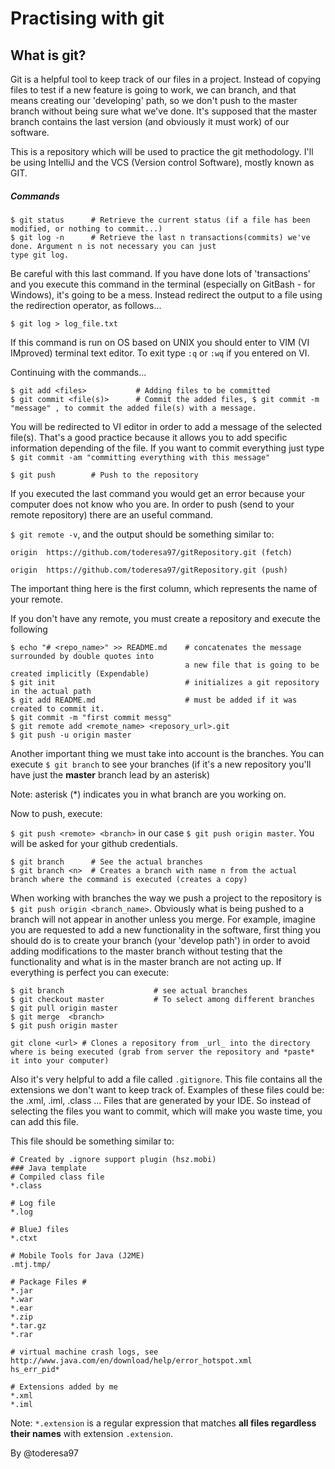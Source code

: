 # Practising with git

## What is git?

Git is a helpful tool to keep track of our files in a project. Instead of copying files to test if a 
new feature is going to work, we can branch, and that means creating our 'developing' 
path, so we don't push to the master branch without being sure what we've done. It's supposed that the master branch
contains the last version (and obviously it must work) of our software.

This is a repository which will be used to practice the git methodology. I'll be using IntelliJ and the VCS (Version control Software),
mostly known as GIT.

##### Commands

```
$ git status      # Retrieve the current status (if a file has been modified, or nothing to commit...)
$ git log -n      # Retrieve the last n transactions(commits) we've done. Argument n is not necessary you can just
type git log.
```
Be careful with this last command. If you have done lots of 'transactions' and you execute this command
in the terminal (especially on GitBash - for Windows), it's going to be a mess. Instead redirect the output to a file using the redirection operator,
as follows...

``$ git log > log_file.txt``

If this command is run on OS based on UNIX you should enter to VIM (VI IMproved) terminal text editor. To exit type 
``:q``  or  ``:wq`` if you entered on VI.

Continuing with the commands...

```
$ git add <files>           # Adding files to be committed
$ git commit <file(s)>      # Commit the added files, $ git commit -m "message" , to commit the added file(s) with a message.
```
You will be redirected to VI editor in order to add a message of the selected file(s). That's a good practice 
because it allows you to add specific information depending of the file. If you want to commit everything just type
``$ git commit -am "committing everything with this message"``
```
$ git push        # Push to the repository
```

If you executed the last command you would get an error because your computer does not know who you are. In order
to push (send to your remote repository) there are an useful command.

``$ git remote -v``, and the output should be something similar to:

```
origin  https://github.com/toderesa97/gitRepository.git (fetch)

origin  https://github.com/toderesa97/gitRepository.git (push)
```
The important thing here is the first column, which represents the name of your remote. 

If you don't have any remote, you must create a repository and execute the following 

 ```
 $ echo "# <repo_name>" >> README.md    # concatenates the message surrounded by double quotes into 
                                        a new file that is going to be created implicitly (Expendable)
 $ git init                             # initializes a git repository in the actual path
 $ git add README.md                    # must be added if it was created to commit it.
 $ git commit -m "first commit messg"
 $ git remote add <remote_name> <reposory_url>.git
 $ git push -u origin master
 ```

Another important thing we must take into account is the branches. You can execute ``$ git branch``
to see your branches (if it's a new repository you'll have just the **master** branch lead by an asterisk)

Note: asterisk (*) indicates you in what branch are you working on.

Now to push, execute:

``$ git push <remote> <branch>`` in our case ``$ git push origin master``. You will be asked for your github credentials. 

```
$ git branch      # See the actual branches
$ git branch <n>  # Creates a branch with name n from the actual branch where the command is executed (creates a copy)
```
When working with branches the way we push a project to the repository is ``$ git push origin <branch_name>``. Obviously what is
being pushed to a branch will not appear in another unless you merge. For example, imagine you are requested to add
a new functionality in the software, first thing you should do is to create your branch (your 'develop path')  in order to avoid adding modifications to the
master branch without testing that the functionality and what is in the master branch are not acting up. If everything is perfect you can execute:

```
$ git branch                    # see actual branches
$ git checkout master           # To select among different branches
$ git pull origin master
$ git merge  <branch>  
$ git push origin master
```


```
git clone <url> # Clones a repository from _url_ into the directory where is being executed (grab from server the repository and *paste* it into your computer)
```

Also it's very helpful to add a file called ``.gitignore``. This file contains all the extensions we don't want
to keep track of. Examples of these files could be: the .xml, .iml, .class ... Files that are generated by your IDE.
So instead of selecting the files you want to commit, which will make you waste time, you can add this file.

This file should be something similar to:

```
# Created by .ignore support plugin (hsz.mobi)
### Java template
# Compiled class file
*.class

# Log file
*.log

# BlueJ files
*.ctxt

# Mobile Tools for Java (J2ME)
.mtj.tmp/

# Package Files #
*.jar
*.war
*.ear
*.zip
*.tar.gz
*.rar

# virtual machine crash logs, see http://www.java.com/en/download/help/error_hotspot.xml
hs_err_pid*

# Extensions added by me
*.xml
*.iml

```

Note: ``*.extension`` is a regular expression that matches **all files regardless their names** with extension ``.extension``.


By @toderesa97
